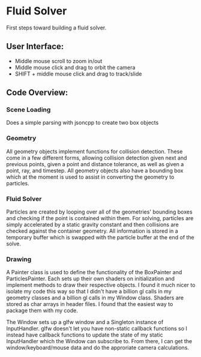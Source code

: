 Fluid Solver
===========

First steps toward building a fluid solver.

## User Interface:

* Middle mouse scroll to zoom in/out
* Middle mouse click and drag to orbit the camera
* SHIFT + middle mouse click and drag to track/slide

## Code Overview:

### Scene Loading

Does a simple parsing with jsoncpp to create two box objects

### Geometry

All geometry objects implement functions for collision detection. These come in a few different forms, allowing collision detection given next and previous points, given a point and distance tolerance, as well as given a point, ray, and timestep.
All geometry objects also have a bounding box which at the moment is used to assist in converting the geometry to particles.

### Fluid Solver

Particles are created by looping over all of the geometries' bounding boxes and checking if the point is contained within them.
For solving, particles are simply accelerated by a static gravity constant and then collisions are checked against the container geometry.
All information is stored in a temporary buffer which is swapped with the particle buffer at the end of the solve.

### Drawing

A Painter class is used to define the functionality of the BoxPainter and ParticlesPainter. Each sets up their own shaders on initialization and implement methods to draw their respective objects.
I found it much nicer to isolate my code this way so that I didn't have a billion gl calls in my geometry classes and a billion gl calls in my Window class.
Shaders are stored as char arrays in header files. I found that the easiest way to package them with my code.

The Window sets up a glfw window and a Singleton instance of InputHandler. glfw doesn't let you have non-static callback functions so I instead have callback functions to update the state of my static InputHandler which the Window can subscribe to.
From there, I can get the window/keyboard/mouse data and do the approriate camera calculations.